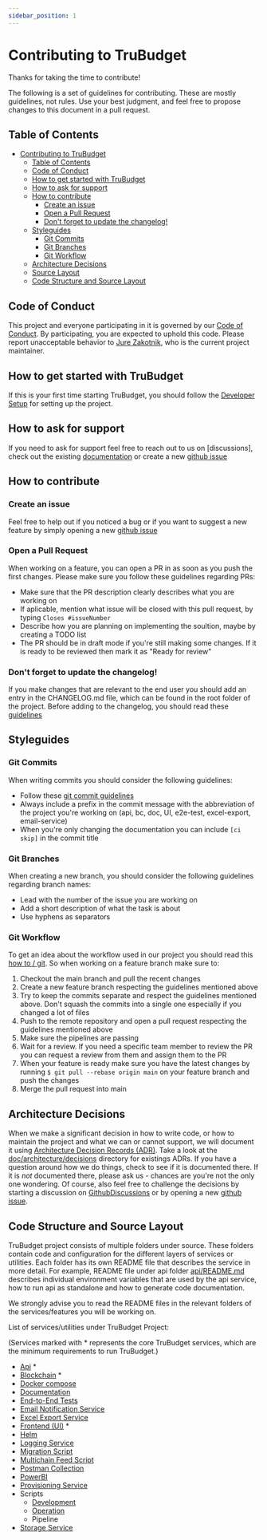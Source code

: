 ```yaml
---
sidebar_position: 1
---
```


# Contributing to TruBudget

Thanks for taking the time to contribute!

The following is a set of guidelines for contributing. These are mostly
guidelines, not rules. Use your best judgment, and feel free to propose changes
to this document in a pull request.

## Table of Contents

- [Contributing to TruBudget](#contributing-to-trubudget)
  - [Table of Contents](#table-of-contents)
  - [Code of Conduct](#code-of-conduct)
  - [How to get started with TruBudget](#how-to-get-started-with-trubudget)
  - [How to ask for support](#how-to-ask-for-support)
  - [How to contribute](#how-to-contribute)
    - [Create an issue](#create-an-issue)
    - [Open a Pull Request](#open-a-pull-request)
    - [Don't forget to update the changelog!](#dont-forget-to-update-the-changelog)
  - [Styleguides](#styleguides)
    - [Git Commits](#git-commits)
    - [Git Branches](#git-branches)
    - [Git Workflow](#git-workflow)
  - [Architecture Decisions](#architecture-decisions)
  - [Source Layout](#source-layout)
  - [Code Structure and Source Layout](#code-structure-and-source-layout)

## Code of Conduct

This project and everyone participating in it is governed by our [Code of Conduct]. By
participating, you are expected to uphold this code. Please report unacceptable
behavior to [Jure Zakotnik], who is the current project maintainer.

## How to get started with TruBudget

If this is your first time starting TruBudget, you should follow the [Developer Setup] for setting up the project.

## How to ask for support

If you need to ask for support feel free to reach out to us on
[discussions], check out the existing [documentation] or create a new [github issue]

## How to contribute

### Create an issue

Feel free to help out if you noticed a bug or if you want to suggest a new feature by simply opening a new [github issue]

### Open a Pull Request

When working on a feature, you can open a PR in as soon as you push the first changes. Please make sure you follow these guidelines regarding PRs:

- Make sure that the PR description clearly describes what you are working on
- If aplicable, mention what issue will be closed with this pull request, by typing `Closes #issueNumber`
- Describe how you are planning on implementing the soultion, maybe by creating a TODO list
- The PR should be in draft mode if you're still making some changes. If it is ready to be reviewed then mark it as "Ready for review"

### Don't forget to update the changelog!

If you make changes that are relevant to the end user you should add an entry in the CHANGELOG.md file, which can be found in the root folder of the project. Before adding to the changelog, you should read these [guidelines]

## Styleguides

### Git Commits

When writing commits you should consider the following guidelines:

- Follow these [git commit guidelines]
- Always include a prefix in the commit message with the abbreviation of the project you're working on (api, bc, doc, UI, e2e-test, excel-export, email-service)
- When you're only changing the documentation you can include `[ci skip]` in the commit title

### Git Branches

When creating a new branch, you should consider the following guidelines regarding branch names:

- Lead with the number of the issue you are working on
- Add a short description of what the task is about
- Use hyphens as separators

### Git Workflow

To get an idea about the workflow used in our project you should read this [how to / git].
So when working on a feature branch make sure to:

1. Checkout the main branch and pull the recent changes
2. Create a new feature branch respecting the guidelines mentioned above
3. Try to keep the commits separate and respect the guidelines mentioned above. Don't squash the commits into a single one especially if you changed a lot of files
4. Push to the remote repository and open a pull request respecting the guidelines mentioned above
5. Make sure the pipelines are passing
6. Wait for a review. If you need a specific team member to review the PR you can request a review from them and assign them to the PR
7. When your feature is ready make sure you have the latest changes by running `$ git pull --rebase origin main` on your feature branch and push the changes
8. Merge the pull request into main

## Architecture Decisions

When we make a significant decision in how to write code, or how to maintain the
project and what we can or cannot support, we will document it using [Architecture
Decision Records (ADR)]. Take a look at the [doc/architecture/decisions] directory for
existings ADRs. If you have a question around how we do things, check to see if it is
documented there. If it is _not_ documented there, please ask us - chances are you're
not the only one wondering. Of course, also feel free to challenge the decisions by
starting a discussion on [GithubDiscussions] or by opening a new [github issue].

## Code Structure and Source Layout

TruBudget project consists of multiple folders under source. These folders contain code and configuration for the different layers of services or utilities. Each folder has its own README file that describes the service in more detail. For example, README file under api folder [api/README.md](https://github.com/openkfw/TruBudget/blob/main/api/README.md) describes individual environment variables that are used by the api service, how to run api as standalone and how to generate code documentation. 

We strongly advise you to read the README files in the relevant folders of the services/features you will be working on. 

List of services/utilities under TruBudget Project:

(Services marked with * represents the core TruBudget services, which are the minimum requirements to run TruBudget.)

- [Api](https://github.com/openkfw/TruBudget/blob/main/api/README.md) *
- [Blockchain](https://github.com/openkfw/TruBudget/blob/main/blockchain/README.md) *
- [Docker compose](https://github.com/openkfw/TruBudget/blob/main/docker-compose/README.md)
- [Documentation](https://github.com/openkfw/TruBudget/blob/main/docs/README.md)
- [End-to-End Tests](https://github.com/openkfw/TruBudget/blob/main/e2e-test/README.md)
- [Email Notification Service](https://github.com/openkfw/TruBudget/blob/main/email-notification-service/README.md)
- [Excel Export Service](https://github.com/openkfw/TruBudget/blob/main/excel-export-service/README.md)
- [Frontend (UI)](https://github.com/openkfw/TruBudget/blob/main/frontend/README.md) *
- [Helm](https://github.com/openkfw/TruBudget/blob/main/helm/README.md)
- [Logging Service](https://github.com/openkfw/TruBudget/blob/main/logging-service/README.md)
- [Migration Script](https://github.com/openkfw/TruBudget/blob/main/migration/README.md)
- [Multichain Feed Script](https://github.com/openkfw/TruBudget/blob/main/multichain-feed/README.md)
- [Postman Collection](https://github.com/openkfw/TruBudget/blob/main/postman/README.md)
- [PowerBI](https://github.com/openkfw/TruBudget/blob/main/PowerBI/ReadMe.md)
- [Provisioning Service](https://github.com/openkfw/TruBudget/blob/main/provisioning/README.md)
- Scripts
  - [Development](https://github.com/openkfw/TruBudget/blob/main/scripts/development/README.md)
  - [Operation](https://github.com/openkfw/TruBudget/blob/main/scripts/operation/README.md)
  - Pipeline
- [Storage Service](https://github.com/openkfw/TruBudget/blob/main/storage-service/README.md)

[github issue]: https://github.com/openkfw/TruBudget/issues
[code of conduct]: https://github.com/openkfw/TruBudget/blob/main/CODE_OF_CONDUCT.md
[jure zakotnik]: https://github.com/jzakotnik
[githubdiscussions]: https://github.com/openkfw/TruBudget/discussions
[architecture decision records (adr)]: http://thinkrelevance.com/blog/2011/11/15/documenting-architecture-decisions
[doc/architecture/decisions]: ./architecture/intro.md
[developer setup]: ./developer-setup.md#developer-setup/
[guidelines]: https://keepachangelog.com/en/1.0.0/
[git commit guidelines]: https://chris.beams.io/posts/git-commit/
[open a pull request]: https://github.com/openkfw/TruBudget/pulls
[how to / git]: https://gist.github.com/robertpataki/1b70e22d14ef92e1be1338314809b46e
[documentation]: https://github.com/openkfw/TruBudget/tree/main/doc
